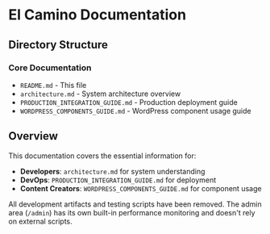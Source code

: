 # El Camino Documentation

## Directory Structure

### Core Documentation
- `README.md` - This file
- `architecture.md` - System architecture overview  
- `PRODUCTION_INTEGRATION_GUIDE.md` - Production deployment guide
- `WORDPRESS_COMPONENTS_GUIDE.md` - WordPress component usage guide

## Overview

This documentation covers the essential information for:

- **Developers**: `architecture.md` for system understanding
- **DevOps**: `PRODUCTION_INTEGRATION_GUIDE.md` for deployment
- **Content Creators**: `WORDPRESS_COMPONENTS_GUIDE.md` for component usage

All development artifacts and testing scripts have been removed. The admin area (`/admin`) has its own built-in performance monitoring and doesn't rely on external scripts.